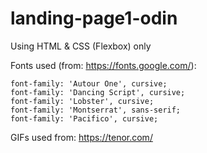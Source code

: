 # landing-page1-odin
Using HTML & CSS (Flexbox) only

Fonts used (from: https://fonts.google.com/): 
```
font-family: 'Autour One', cursive;
font-family: 'Dancing Script', cursive;
font-family: 'Lobster', cursive;
font-family: 'Montserrat', sans-serif;
font-family: 'Pacifico', cursive;
```

GIFs used from: https://tenor.com/
